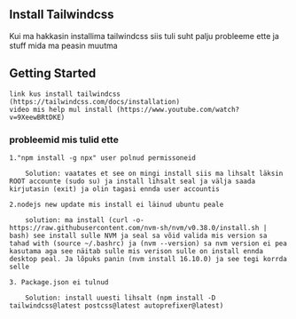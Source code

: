 ## Install Tailwindcss 

 Kui ma hakkasin installima tailwindcss siis tuli suht palju probleeme ette ja stuff mida ma peasin muutma 

## Getting Started

    link kus install tailwindcss (https://tailwindcss.com/docs/installation)
    video mis help mul install (https://www.youtube.com/watch?v=9XeewBRtDKE)

### probleemid mis tulid ette 

    1."npm install -g npx" user polnud permissoneid 

        Solution: vaatates et see on mingi install siis ma lihsalt läksin ROOT accounte (sudo su) ja install lihsalt seal ja välja saada kirjutasin (exit) ja olin tagasi ennda user accountis 

    2.nodejs new update mis install ei läinud ubuntu peale 

        solution: ma install (curl -o- https://raw.githubusercontent.com/nvm-sh/nvm/v0.38.0/install.sh | bash) see install sulle NVM ja seal sa võid valida mis version sa tahad with (source ~/.bashrc) ja (nvm --version) sa nvm version ei pea kasutama aga see näitab sulle mis verison sulle on install ennda desktop peal. Ja lõpuks panin (nvm install 16.10.0) ja see tegi korrda selle 

    3. Package.json ei tulnud 

        Solution: install uuesti lihsalt (npm install -D tailwindcss@latest postcss@latest autoprefixer@latest)
